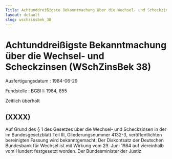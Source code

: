 ```yaml
---
Title: Achtunddreißigste Bekanntmachung über die Wechsel- und Scheckzinsen
layout: default
slug: wschzinsbek_38
---
```


# Achtunddreißigste Bekanntmachung über die Wechsel- und Scheckzinsen (WSchZinsBek 38)

Ausfertigungsdatum
:   1984-06-29

Fundstelle
:   BGBl I: 1984, 855

Zeitlich überholt


## (XXXX)

Auf Grund des § 1 des Gesetzes über die Wechsel- und Scheckzinsen in
der im Bundesgesetzblatt Teil III, Gliederungsnummer 4132-3,
veröffentlichten bereinigten Fassung wird bekanntgemacht:
Der Diskontsatz der Deutschen Bundesbank für Wechsel ist mit Wirkung
vom 29. Juni 1984 auf viereinhalb vom Hundert festgesetzt worden.
Der Bundesminister der Justiz

